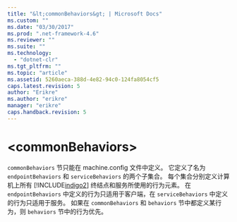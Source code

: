 ```yaml
---
title: "&lt;commonBehaviors&gt; | Microsoft Docs"
ms.custom: ""
ms.date: "03/30/2017"
ms.prod: ".net-framework-4.6"
ms.reviewer: ""
ms.suite: ""
ms.technology: 
  - "dotnet-clr"
ms.tgt_pltfrm: ""
ms.topic: "article"
ms.assetid: 5260aeca-388d-4e82-94c0-124fa8054cf5
caps.latest.revision: 5
author: "Erikre"
ms.author: "erikre"
manager: "erikre"
caps.handback.revision: 5
---
```

# &lt;commonBehaviors&gt;
`commonBehaviors` 节只能在 machine.config 文件中定义。  它定义了名为 `endpointBehaviors` 和 `serviceBehaviors` 的两个子集合。  每个集合分别定义计算机上所有 [!INCLUDE[indigo2](../../../../../includes/indigo2-md.md)] 终结点和服务所使用的行为元素。  在 `endpointBehaviors` 中定义的行为只适用于客户端，在 `serviceBehaviors` 中定义的行为只适用于服务。  如果在 `commonBehaviors` 和 `behaviors` 节中都定义某行为，则 `behaviors` 节中的行为优先。